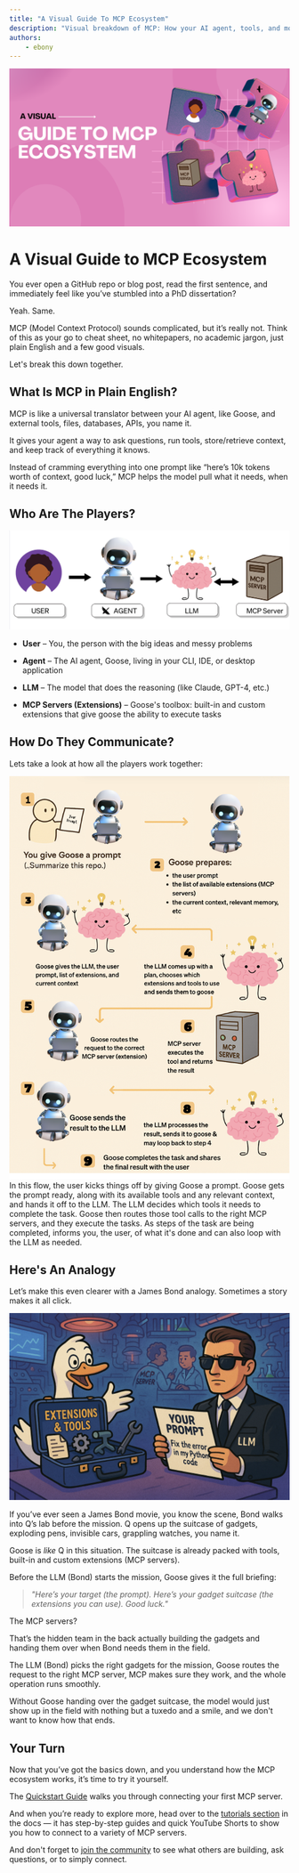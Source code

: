 ```yaml
---
title: "A Visual Guide To MCP Ecosystem"
description: "Visual breakdown of MCP: How your AI agent, tools, and models work together."
authors: 
    - ebony
---
```


![blog cover](mcpblog.png)

# A Visual Guide to MCP Ecosystem

You ever open a GitHub repo or blog post, read the first sentence, and immediately feel like you’ve stumbled into a PhD dissertation?

Yeah. Same.

MCP (Model Context Protocol) sounds complicated, but it’s really not. Think of this as your go to cheat sheet, no whitepapers, no academic jargon, just plain English and a few good visuals.
<!--truncate-->

Let's break this down together. 

## What Is MCP in Plain English?

MCP is like a universal translator between your AI agent, like Goose, and external tools, files, databases, APIs, you name it.

It gives your agent a way to ask questions, run tools, store/retrieve context, and keep track of everything it knows. 

Instead of cramming everything into one prompt like “here’s 10k tokens worth of context, good luck,” MCP helps the model pull what it needs, when it needs it.

## Who Are The Players? 
![players](players.png)

- **User** – You, the person with the big ideas and messy problems

- **Agent** – The AI agent, Goose, living in your CLI, IDE, or desktop application

- **LLM** – The model that does the reasoning (like Claude, GPT-4, etc.)

- **MCP Servers (Extensions)** – Goose's toolbox: built-in and custom extensions that give goose the ability to execute tasks

## How Do They Communicate?
Lets take a look at how all the players work together: 

![Visual guide](visualguide.png)
In this flow, the user kicks things off by giving Goose a prompt. Goose gets the prompt ready, along with its available tools and any relevant context, and hands it off to the LLM. The LLM decides which tools it needs to complete the task. Goose then routes those tool calls to the right MCP servers, and they execute the tasks. As steps of the task are being completed, informs you, the user, of what it's done and can also loop with the LLM as needed.

## Here's An Analogy

Let’s make this even clearer with a James Bond analogy. Sometimes a story makes it all click.

![james bond](james.png)

If you’ve ever seen a James Bond movie, you know the scene,
Bond walks into Q’s lab before the mission.
Q opens up the suitcase of gadgets, exploding pens, invisible cars, grappling watches, you name it.

Goose is _like_ Q in this situation.
The suitcase is already packed with tools, built-in and custom extensions (MCP servers).

Before the LLM (Bond) starts the mission, Goose gives it the full briefing:

>_"Here’s your target (the prompt). Here’s your gadget suitcase (the extensions you can use). Good luck."_

The MCP servers?

That’s the hidden team in the back actually building the gadgets and handing them over when Bond needs them in the field.

The LLM (Bond) picks the right gadgets for the mission, Goose routes the request to the right MCP server, MCP makes sure they work, and the whole operation runs smoothly.

Without Goose handing over the gadget suitcase, the model would just show up in the field with nothing but a tuxedo and a smile, and we don't want to know how that ends.

## Your Turn

Now that you’ve got the basics down, and you understand how the MCP ecosystem works, it’s time to try it yourself.

The [Quickstart Guide](/docs/quickstart) walks you through connecting your first MCP server.

And when you’re ready to explore more, head over to the [tutorials section](/docs/category/tutorials) in the docs — it has step-by-step guides and quick YouTube Shorts to show you how to connect to a variety of MCP servers.

And don't forget to [join the community](https://discord.gg/block-opensource) to see what others are building, ask questions, or to simply connect. 


<head>
  <meta property="og:title" content="A Visual Guide To MCPs" />
  <meta property="og:type" content="article" />
  <meta property="og:url" content="https://block.github.io/goose/blog/2025/04/10/visual-guide-mcp" />
  <meta property="og:description" content="Visual breakdown of MCP: How your agent, tools, and models work together." />
  <meta property="og:image" content="" />
  <meta name="twitter:card" content="summary_large_image" />
  <meta property="twitter:domain" content="block.github.io/goose" />
  <meta name="twitter:title" content="A Visual Guide To MCPs" />
  <meta name="twitter:description" content="Visual breakdown of MCP: How your AI agent, tools, and models work together." />
  <meta name="twitter:image" content="" />
</head>